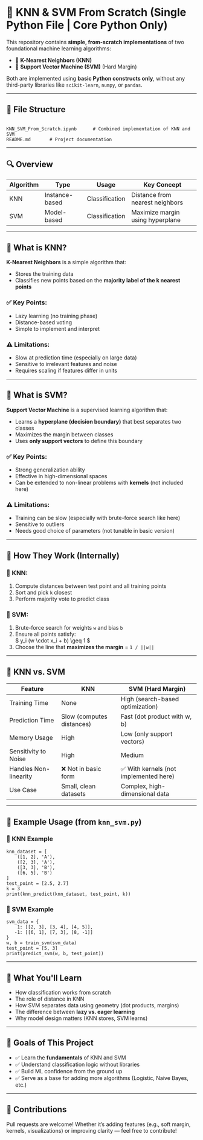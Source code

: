 # 🤖 KNN & SVM From Scratch (Single Python File | Core Python Only)

This repository contains **simple, from-scratch implementations** of two foundational machine learning algorithms:

- 📌 **K-Nearest Neighbors (KNN)**
- 📌 **Support Vector Machine (SVM)** (Hard Margin)

Both are implemented using **basic Python constructs only**, without any third-party libraries like `scikit-learn`, `numpy`, or `pandas`.

---

## 📁 File Structure

```

KNN_SVM_From_Scratch.ipynb      # Combined implementation of KNN and SVM
README.md       # Project documentation

````

---

## 🔍 Overview

| Algorithm | Type             | Usage                | Key Concept                    |
|-----------|------------------|----------------------|--------------------------------|
| KNN       | Instance-based   | Classification       | Distance from nearest neighbors |
| SVM       | Model-based      | Classification       | Maximize margin using hyperplane |

---

## 📌 What is KNN?

**K-Nearest Neighbors** is a simple algorithm that:

- Stores the training data
- Classifies new points based on the **majority label of the k nearest points**

### ✅ Key Points:
- Lazy learning (no training phase)
- Distance-based voting
- Simple to implement and interpret

### ⚠️ Limitations:
- Slow at prediction time (especially on large data)
- Sensitive to irrelevant features and noise
- Requires scaling if features differ in units

---

## 📌 What is SVM?

**Support Vector Machine** is a supervised learning algorithm that:

- Learns a **hyperplane (decision boundary)** that best separates two classes
- Maximizes the margin between classes
- Uses **only support vectors** to define this boundary

### ✅ Key Points:
- Strong generalization ability
- Effective in high-dimensional spaces
- Can be extended to non-linear problems with **kernels** (not included here)

### ⚠️ Limitations:
- Training can be slow (especially with brute-force search like here)
- Sensitive to outliers
- Needs good choice of parameters (not tunable in basic version)

---

## 🧠 How They Work (Internally)

### 🔸 KNN:
1. Compute distances between test point and all training points
2. Sort and pick `k` closest
3. Perform majority vote to predict class

### 🔸 SVM:
1. Brute-force search for weights `w` and bias `b`
2. Ensure all points satisfy:  
   $
   y_i (w \cdot x_i + b) \geq 1
   $
3. Choose the line that **maximizes the margin** = `1 / ||w||`

---

## 🔄 KNN vs. SVM

| Feature               | KNN                          | SVM (Hard Margin)               |
|----------------------|-------------------------------|----------------------------------|
| Training Time        | None                          | High (search-based optimization) |
| Prediction Time      | Slow (computes distances)     | Fast (dot product with w, b)     |
| Memory Usage         | High                          | Low (only support vectors)       |
| Sensitivity to Noise | High                          | Medium                           |
| Handles Non-linearity| ❌ Not in basic form          | ✅ With kernels (not implemented here) |
| Use Case             | Small, clean datasets         | Complex, high-dimensional data   |

---

## 🧪 Example Usage (from `knn_svm.py`)

### 🔹 KNN Example

```
knn_dataset = [
    ([1, 2], 'A'),
    ([2, 3], 'A'),
    ([3, 3], 'B'),
    ([6, 5], 'B')
]
test_point = [2.5, 2.7]
k = 3
print(knn_predict(knn_dataset, test_point, k))
```

### 🔹 SVM Example

```
svm_data = {
    1: [[2, 3], [3, 4], [4, 5]],
   -1: [[6, 1], [7, 3], [8, -1]]
}
w, b = train_svm(svm_data)
test_point = [5, 3]
print(predict_svm(w, b, test_point))
```

---

## 🧩 What You'll Learn

* How classification works from scratch
* The role of distance in KNN
* How SVM separates data using geometry (dot products, margins)
* The difference between **lazy vs. eager learning**
* Why model design matters (KNN stores, SVM learns)

---

## 🎯 Goals of This Project

* ✅ Learn the **fundamentals** of KNN and SVM
* ✅ Understand classification logic without libraries
* ✅ Build ML confidence from the ground up
* ✅ Serve as a base for adding more algorithms (Logistic, Naive Bayes, etc.)

---


## 🙌 Contributions

Pull requests are welcome!
Whether it’s adding features (e.g., soft margin, kernels, visualizations) or improving clarity — feel free to contribute!

